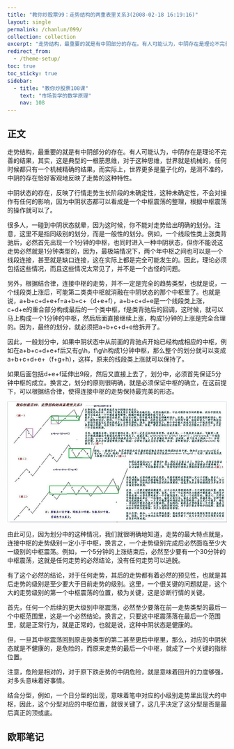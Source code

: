 ```yaml
---
title: "教你炒股票99：走势结构的两重表里关系3(2008-02-18 16:19:16)"
layout: single
permalink: /chanlun/099/
collection: collection
excerpt: "走势结构，最重要的就是有中阴部分的存在。有人可能认为，中阴存在是理论不完善的结果，其实，这是典型的一根筋思维，对于这种思维，世界就是机械的，任何时候都只有一个机械精确的结果，而实际上，世界更多是量子化的，是测不准的，中阴的存在恰好客观地反映了走势的这种特性。"
redirect_from:
  - /theme-setup/
toc: true
toc_sticky: true
sidebar:
  - title: "教你炒股票108课"
    text: "市场哲学的数学原理"
    nav: 108
---
```

## 正文

走势结构，最重要的就是有中阴部分的存在。有人可能认为，中阴存在是理论不完善的结果，其实，这是典型的一根筋思维，对于这种思维，世界就是机械的，任何时候都只有一个机械精确的结果，而实际上，世界更多是量子化的，是测不准的，中阴的存在恰好客观地反映了走势的这种特性。

中阴状态的存在，反映了行情走势生长阶段的未确定性，这种未确定性，不会对操作有任何的影响，因为中阴状态都可以看成是一个中枢震荡的整理，根据中枢震荡的操作就可以了。

很多人，一碰到中阴状态就晕，因为这时候，你不能对走势给出明确的划分。注意，这里不是指同级别的划分，而是一般性的划分。例如，一个线段性类上涨类背驰后，必然首先出现一个1分钟的中枢，也同时进入一种中阴状态，但你不能说这走势必然就是1分钟类型的，因为，最极端情况下，两个年中枢之间也可以是一个线段连接，甚至就是缺口连接，这在实际上都是完全可能发生的。因此，理论必须包括这些情况，而且这些情况太常见了，并不是一个古怪的问题。

另外，根据结合律，连接中枢的走势，并不一定是完全的趋势类型，也就是说，一个线段类上涨后，可能第二类类中枢就消融在中阴状态的那个中枢里了。也就是说，a+b+c+d+e+f=a+b+c+（d+e+f），a+b+c+d+e是一个线段类上涨，c+d+e的重合部分构成最后的一个类中枢，f是类背驰后的回调，这时候，就可以马上构成一个1分钟的中枢，然后后面直接继续上涨，构成1分钟的上涨是完全合理的。因为，最终的划分，就必须把a+b+c+d+e给拆开了。

因此，一般划分中，如果中阴状态中从前面的背驰点开始已经构成相应的中枢，例如在a+b+c+d+e+f后又有g\h，f\g\h构成1分钟中枢，那么整个的划分就可以变成a+b+c+d+e+（f+g+h），这样，原来的线段类上涨就可以保持了。

如果后面包括d+e+f延伸出9段，然后又直接上去了，划分中，必须首先保证5分钟中枢的成立。换言之，划分的原则很明确，就是必须保证中枢的确立，在这前提下，可以根据结合律，使得连接中枢的走势保持最完美的形态。

![A](/assets/images/1689821933692.jpg)

由此可见，因为划分中的这种情况，我们就很明确地知道，走势的最大特点就是，连接中枢的走势级别一定小于中枢，换言之，一个走势级别完成后必然面临至少大一级别的中枢震荡。例如，一个5分钟的上涨结束后，必然至少要有一个30分钟的中枢震荡，这就是任何走势的必然结论，没有任何走势可以逃脱。

有了这个必然的结论，对于任何走势，其后的走势都有着必然的预见性，也就是其后走势的级别是至少要大于目前走势的级别。这里，一个很关键的问题就是，这个大的走势级别的第一个中枢震荡的位置，极为关键，这是诊断行情的关键。

首先，任何一个后续的更大级别中枢震荡，必然至少要落在前一走势类型的最后一个中枢范围里，这是一个必然结论。换言之，只要这中枢震荡落在最后一个范围里，就是正常行为，就是正常的，也就是说，这种中阴状态是健康的。

但，一旦其中枢震荡回到原走势类型的第二甚至更后中枢里，那么，对应的中阴状态就是不健康的，是危险的，而原来走势的最后一个中枢，就成了一个关键的指标位置。

注意，危险是相对的，对于原下跌走势的中阴危险，就是意味着回升的力度够强，对多头意味着好事情。

结合分型，例如，一个日分型的出现，意味着笔中对应的小级别走势里出现大的中枢，因此，这个分型对应的中枢位置，就很关键了，这几乎决定了这分型是否是最后真正的顶或底。

## 欧耶笔记